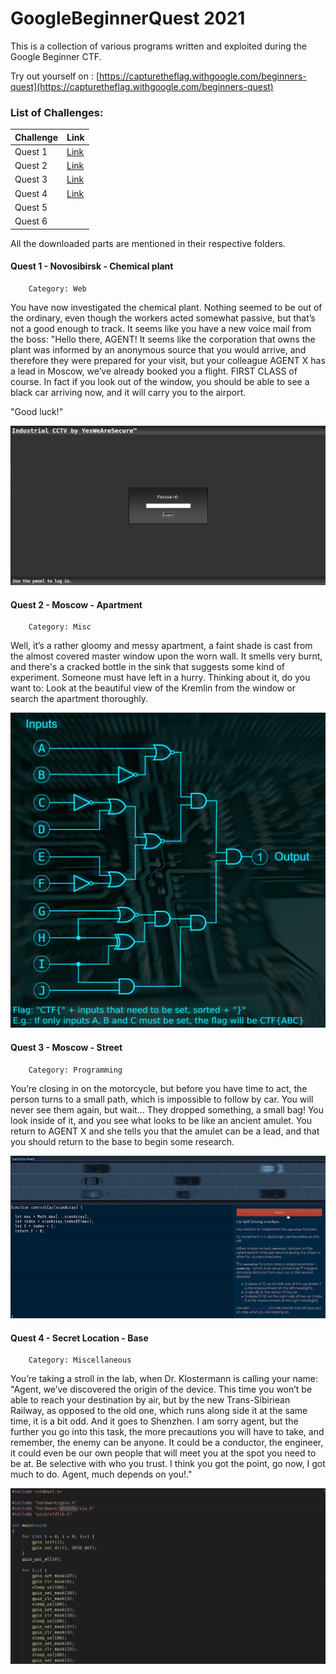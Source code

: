 # GoogleBeginnerQuest 2021

This is a collection of various programs written and exploited 
during the Google Beginner CTF.

Try out yourself on : [https://capturetheflag.withgoogle.com/beginners-quest](https://capturetheflag.withgoogle.com/beginners-quest)

### List of Challenges:

  | Challenge |  Link  |
  |-----------|--------|
  |   Quest 1 | [Link](https://github.com/samsepi0x0/GoogleBeginnerQuest/tree/main/Quest1)|
  |   Quest 2 | [Link](https://github.com/samsepi0x0/GoogleBeginnerQuest/tree/main/Quest2)|
  |   Quest 3 | [Link](https://github.com/samsepi0x0/GoogleBeginnerQuest/tree/main/Quest3)|
  |   Quest 4 | [Link](https://github.com/samsepi0x0/GoogleBeginnerQuest/tree/main/Quest4)|
  |   Quest 5 |        |
  |   Quest 6 |        |

All the downloaded parts are mentioned in their respective folders.

#### Quest 1 -  Novosibirsk - Chemical plant 
        Category: Web
  You have now investigated the chemical plant. Nothing seemed to be out of the ordinary, even though the workers acted somewhat passive, but that’s not a good enough to track. It seems like you have a new voice mail from the boss: "Hello there, AGENT! It seems like the corporation that owns the plant was informed by an anonymous source that you would arrive, and therefore they were prepared for your visit, but your colleague AGENT X has a lead in Moscow, we’ve already booked you a flight. FIRST CLASS of course. In fact if you look out of the window, you should be able to see a black car arriving now, and it will carry you to the airport.
  
  "Good luck!"
  
  ![Quest1.png](https://github.com/samsepi0x0/GoogleBeginnerQuest/blob/main/Quest1/web.png)
  
  #### Quest 2 -  Moscow - Apartment 
        Category: Misc
   Well, it’s a rather gloomy and messy apartment, a faint shade is cast from the almost covered master window upon the worn wall. It smells very burnt, and there's a cracked bottle in the sink that suggests some kind of experiment. Someone must have left in a hurry. Thinking about it, do you want to: Look at the beautiful view of the Kremlin from the window or search the apartment thoroughly.
   
   ![Quest2.png](https://github.com/samsepi0x0/GoogleBeginnerQuest/blob/main/Quest2/logic-lock.png)
   
 #### Quest 3 - Moscow - Street
        Category: Programming
   You’re closing in on the motorcycle, but before you have time to act, the person turns to a small path, which is impossible to follow by car. You will never see them again, but wait... They dropped something, a small bag! You look inside of it, and you see what looks to be like an ancient amulet. You return to AGENT X and she tells you that the amulet can be a lead, and that you should return to the base to begin some research.

![Quest3.gif](https://raw.githubusercontent.com/samsepi0x0/GoogleBeginnerQuest/main/Quest3/output_1.gif)

#### Quest 4 -  Secret Location - Base 
        Category: Miscellaneous
  You’re taking a stroll in the lab, when Dr. Klostermann is calling your name: "Agent, we’ve discovered the origin of the device. This time you won’t be able to reach your destination by air, but by the new Trans-Sibiriean Railway, as opposed to the old one, which runs along side it at the same time, it is a bit odd. And it goes to Shenzhen. I am sorry agent, but the further you go into this task, the more precautions you will have to take, and remember, the enemy can be anyone. It could be a conductor, the engineer, it could even be our own people that will meet you at the spot you need to be at. Be selective with who you trust. I think you got the point, go now, I got much to do. Agent, much depends on you!." 
  
![Quest4.png](https://raw.githubusercontent.com/samsepi0x0/GoogleBeginnerQuest/main/Quest4/Code_ss_1.png)
